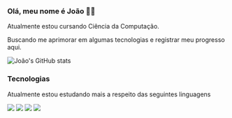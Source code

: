 ### Olá, meu nome é João 🙋‍♂️
Atualmente estou cursando Ciência da Computação.

Buscando me aprimorar em algumas tecnologias e registrar meu progresso aqui. 


![João's GitHub stats](https://github-readme-stats.vercel.app/api?username=jeyeight&show_icons=true&theme=dark)

### Tecnologias
Atualmente estou estudando mais a respeito das seguintes linguagens
<div display="inline-block" aling="center">
<img src="https://img.shields.io/badge/HTML5-E34F26?style=for-the-badge&logo=html5&logoColor=white"/>
<img src="https://img.shields.io/badge/CSS3-1572B6?style=for-the-badge&logo=css3&logoColor=white"/>
<img src="https://img.shields.io/badge/PHP-777BB4?style=for-the-badge&logo=php&logoColor=white"/>
<img src="https://img.shields.io/badge/JavaScript-F7DF1E?style=for-the-badge&logo=javascript&logoColor=black"/>
</div>



